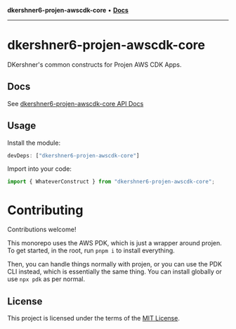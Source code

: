 **dkershner6-projen-awscdk-core** • [**Docs**](globals.md)

***

# dkershner6-projen-awscdk-core

DKershner's common constructs for Projen AWS CDK Apps.

## Docs

See [dkershner6-projen-awscdk-core API Docs](docs/modules.md)

## Usage

Install the module:

```typescript
devDeps: ["dkershner6-projen-awscdk-core"]
```

Import into your code:

```typescript
import { WhateverConstruct } from "dkershner6-projen-awscdk-core";
```

# Contributing

Contributions welcome!

This monorepo uses the AWS PDK, which is just a wrapper around projen. To get started, in the root, run `pnpm i` to install everything.

Then, you can handle things normally with projen, or you can use the PDK CLI instead, which is essentially the same thing. You can install globally or use `npx pdk` as per normal.

## License

This project is licensed under the terms of the [MIT License](LICENSE.md).
